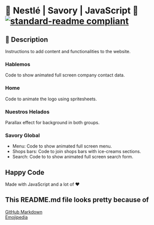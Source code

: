 # 🍫 Nestlé | Savory | JavaScript 🍫 [![standard-readme compliant](https://img.shields.io/badge/readme%20style-standard-brightgreen.svg?style=flat-square)](https://github.com/RichardLitt/standard-readme)

## 🔖 Description

Instructions to add content and functionalities to the website.

### Hablemos

Code to show animated full screen company contact data.

### Home

Code to animate the logo using spritesheets.

### Nuestros Helados

Parallax effect for background in both groups.

### Savory Global

- Menu: Code to show animated full screen menu.
- Shops bars: Code to join shops bars with ice-creams sections.
- Search: Code to to show animated full screen search form.

## Happy Code

Made with JavaScript and a lot of ❤️

## This README.md file looks pretty because of

[GitHub Markdown](https://guides.github.com/features/mastering-markdown/) \
[Emojipedia](https://emojipedia.org/)
